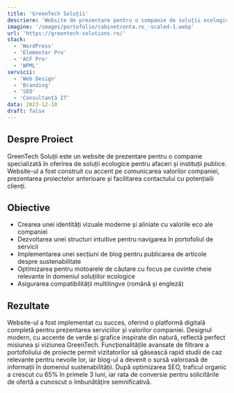 ```yaml
---
title: 'GreenTech Soluții'
descriere: 'Website de prezentare pentru o companie de soluții ecologice.'
imagine: '/images/portofolio/cabinetconta.ro_-scaled-1.webp'
url: 'https://greentech-solutions.ro/'
stack:
  - 'WordPress'
  - 'Elementor Pro'
  - 'ACF Pro'
  - 'WPML'
servicii:
  - 'Web Design'
  - 'Branding'
  - 'SEO'
  - 'Consultanță IT'
data: 2023-12-10
draft: false
---
```


## Despre Proiect

GreenTech Soluții este un website de prezentare pentru o companie specializată în oferirea de soluții ecologice pentru afaceri și instituții publice. Website-ul a fost construit cu accent pe comunicarea valorilor companiei, prezentarea proiectelor anterioare și facilitarea contactului cu potențialii clienți.

## Obiective

- Crearea unei identități vizuale moderne și aliniate cu valorile eco ale companiei
- Dezvoltarea unei structuri intuitive pentru navigarea în portofoliul de servicii
- Implementarea unei secțiuni de blog pentru publicarea de articole despre sustenabilitate
- Optimizarea pentru motoarele de căutare cu focus pe cuvinte cheie relevante în domeniul soluțiilor ecologice
- Asigurarea compatibilității multilingve (română și engleză)

## Rezultate

Website-ul a fost implementat cu succes, oferind o platformă digitală completă pentru prezentarea serviciilor și valorilor companiei. Designul modern, cu accente de verde și grafice inspirate din natură, reflectă perfect misiunea și viziunea GreenTech. Funcționalitățile avansate de filtrare a portofoliului de proiecte permit vizitatorilor să găsească rapid studii de caz relevante pentru nevoile lor, iar blog-ul a devenit o sursă valoroasă de informații în domeniul sustenabilității. După optimizarea SEO, traficul organic a crescut cu 65% în primele 3 luni, iar rata de conversie pentru solicitările de ofertă a cunoscut o îmbunătățire semnificativă.
